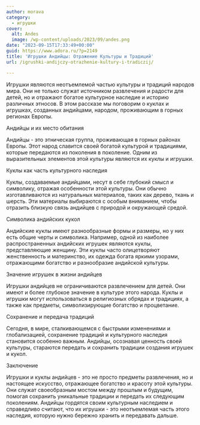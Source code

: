 ```yaml
---
author: morava
category:
  - игрушки
cover:
  alt: Andes
  image: /wp-content/uploads/2023/09/andes.png
date: "2023-09-15T17:33:49+00:00"
guid: https://www.adora.ru/?p=2149
title: 'Игрушки Андийцы: Отражение Культуры и Традиций'
url: /igrushki-andijczy-otrazhenie-kultury-i-tradiczij/

---
```

Игрушки являются неотъемлемой частью культуры и традиций народов мира. Они не только служат источником развлечения и радости для детей, но и отражают богатое культурное наследие и историю различных этносов. В этом рассказе мы поговорим о куклах и игрушках, созданных андийцами, народом, проживающим в горных регионах Европы.

Андийцы и их место обитания

Андийцы \- это этническая группа, проживающая в горных районах Европы. Этот народ славится своей богатой культурой и традициями, которые передаются из поколения в поколение. Одним из выразительных элементов этой культуры являются их куклы и игрушки.

Куклы как часть культурного наследия

Куклы, создаваемые андийцами, несут в себе глубокий смысл и символику, отражая особенности этой культуры. Они обычно изготавливаются из натуральных материалов, таких как дерево, ткань и шерсть. Эти материалы выбираются с особым вниманием, чтобы отразить близкую связь андийцев с природой и окружающей средой.

Символика андийских кукол

Андийские куклы имеют разнообразные формы и размеры, но у них есть общие черты и символика. Например, одной из наиболее распространенных андийских игрушек являются куклы, представляющие женщину. Эти куклы часто олицетворяют женственность и материнство, их одежда богата яркими узорами, отражающими богатство и разнообразие андийской культуры.

Значение игрушек в жизни андийцев

Игрушки андийцев не ограничиваются развлечением для детей. Они имеют и более глубокое значение в культуре этого народа. Куклы и игрушки могут использоваться в религиозных обрядах и традициях, а также как предметы, символизирующие богатство и процветание.

Сохранение и передача традиций

Сегодня, в мире, сталкивающемся с быстрыми изменениями и глобализацией, сохранение традиций и культурного наследия становится особенно важным. Андийцы, осознавая ценность своей культуры, стараются передать и сохранить традиции создания игрушек и кукол.

Заключение

Игрушки и куклы андийцев \- это не просто предметы развлечения, но и настоящее искусство, отражающее богатство и красоту этой культуры. Они служат своеобразным мостом между прошлым и будущим, помогая сохранить уникальные традиции и передать их следующим поколениям. Андийцы гордятся своим культурным наследием и справедливо считают, что их игрушки \- это неотъемлемая часть этого наследия, которую нужно бережно хранить и передавать дальше.
